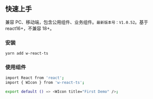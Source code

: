 ## 快速上手

兼容 PC、移动端，包含公用组件、业务组件。`最新版本号：V1.0.52`。基于 react16+，不兼容 18+。

### 安装

```bash
yarn add w-react-ts
```

### 使用组件

```bash
import React from 'react';
import { WIcon } from 'w-react-ts';

export default () => <WIcon title="First Demo" />;
```

